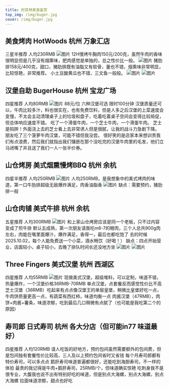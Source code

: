 ```yaml
---
title: 肘其林美食鉴赏
top_img: /img/buger.jpg
cover: /img/buger.jpg
---
```


## 美食烤肉 HotWoods 杭州 万象汇店 
三星半推荐 人均230RMB
![图片](/img/beef.jpg "beef")
12H慢烤牛胸肉150元/200克，虽然牛肉的香味很明显但是几乎没有烟熏味，肥肉感觉是单独的，总之性价比一般。
![图片](/img/zhuleipai.jpg "zhuleipai")
猪肋排158元/400克，甜口，猪肋排既有油脂又有软骨，量也不错，烟熏味非常明显，比较惊艳，非常推荐。
小土豆酸黄瓜也不错，三文鱼一般般。
![图片](/img/potato.jpg "potato")
![图片](/img/fish.jpg "fish")

## 汉堡自助 BugerHouse 杭州 宝龙广场
四星推荐 人均80RMB
![图片](/img/buger.jpg "zhuleipai")
88元/位 六种汉堡可选 限时100分钟
汉堡质量还可以，牛肉比较多汁，料也很实在，也有免费饮料，但是人多之后汉堡的上菜速度会变慢，不太会主动清理桌子上的垃圾和盘子，吃着吃着桌子空间会变得比较局促，但总体响应速度不错。
吃了一个滑蛋牛肉，一个芝士牛肉，一个滑蛋牛肉。
芝士是陷阱！外面浇上去的芝士看上去非常诱人但是很腻，让我的战斗力急剧下降。
朋友吃了三个菠萝牛肉汉堡，可能不错但我没尝。
很好笑的是店家本来想训责我们有点浪费，然后我们就指出我们镶嵌在那个没吃完的汉堡牛肉里的毛发，他们立马闭嘴了并且送了我们一人一张半价券。

## 山仓烤房 美式烟熏慢烤BBQ 杭州 余杭
四星半推荐 人均250RMB
![图片](/img/bbq/bbq_1.jpg "bbq")
人均250RMB，是我想象中的美式烤肉的味道，第一口牛肋排超级无敌爆炸满足，肉香油脂香
![图片](/img/bbq/bbq_2.jpg "bbq")
缺点：需要预约，猪肋排一般

## 山仓肉铺 美式牛排 杭州 余杭
五星推荐 人均300RMB
![图片](/img/steak/steak_3.jpg "steak")
和上家山仓烤房应该是同一个老板，只不过内容变成了煎牛排
默认五成熟，第一次朋友请我吃m6-7的眼肉，三个人总共900g肉左右，肉能在嘴里面爆汁，爆炸满足，香得一，最后也都吃饱了
去的时候2025.10.02，每个人能免费送一个小菜，酒水畅饮（好喝！）
缺点：四点开始营业，店面较小，桌子较小，去晚了排队时间长还没地方坐
![图片](/img/steak/steak_1.jpg "steak")
![图片](/img/steak/steak_2.jpg "steak")

## Three Fingers 美式汉堡 杭州 西湖区
四星推荐 人均55RMB
![图片](/img/threefingers/three_fingers.jpg "threefingers")
现做美式汉堡，超级堆料，可以定制，味道不错，热量爆炸，一个汉堡价格36RMB-70RMB
单点汉堡，点套餐反而感觉性价比不高
芝士汉堡（36RMB）吃起来有点点像汉堡王的单层皇堡，稍微比皇堡好吃一点，牛肉饼质量更高一点，有蔬菜有西红柿，味道均衡一点
肉酱汉堡（47RMB），肉饼+肉酱+薯条，味道浓郁，吃到最后几口稍微有点腻了（也可能是我吃第二个的原因）

## 寿司郎 日式寿司 杭州 各大分店（但可能in77 味道最好）
四星推荐 人均120RMB
请人吃饭的好地方，预约包间虽然需要额外的包间费，但是包间独有套餐性价比较高，三人及以上预约包间省时又省钱
每个月寿司郎都有特价寿司，可以多点点
鹅肝寿司味道普遍都很好，还能吃到海胆寿司，不一样的体验
最贵的我记得是牛肉+鹅肝寿司，25RMB/个，但味道确实惊艳
吃刺身我不是很专业，大腹我也说不出有特别好吃的味道，但是别点大海螺，别点大海螺，别点大海螺
拉面味道浓郁，甜点也好吃